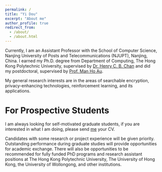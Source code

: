 ```yaml
---
permalink: /
title: "Yi Dou"
excerpt: "About me"
author_profile: true
redirect_from: 
  - /about/
  - /about.html
---
```


Currently, I am an Assistant Professor with the School of Computer Science, Nanjing University of Posts and Telecommunications (NJUPT), Nanjing, China. I earned my Ph.D. degree from Department of Computing, The Hong Kong Polytechnic University, supervised by [Dr. Henry C. B. Chan](https://web.comp.polyu.edu.hk/cshchan/#:~:text=Dr%20Henry%20C.%20B.%20Chan%20received) and did my postdoctoral, supervised by [Prof. Man Ho Au](https://web.comp.polyu.edu.hk/mhaau/).

My general research interests are in the areas of searchable encryption, privacy-enhancing technologies, reinforcement learning, and its applications. 
  


For Prospective Students
======
I am always looking for self-motivated graduate students, if you are interested in what I am doing, please send [me](yi.dou@njupt.edu.cn) your CV. 

Candidates with some research or project experience will be given priority. Outstanding performance during graduate studies will provide opportunities for academic exchange. There will also be opportunities to be recommended for fully funded PhD programs and research assistant positions at The Hong Kong Polytechnic University, The University of Hong Kong, the University of Wollongong, and other institutions.


  